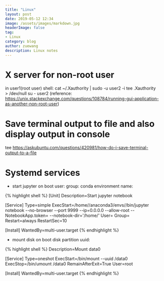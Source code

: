 ```yaml
---
title: "Linux"
layout: post
date: 2019-05-12 12:34
image: /assets/images/markdown.jpg
headerImage: false
tag:
- Linux
category: blog
author: zuewang
description: Linux notes
---
```


# X server for non-root user
in user1(root user) shell: cat ~/.Xauthority | sudo -u user2 -i tee .Xauthority > /dev/null su - user2 (reference: https://unix.stackexchange.com/questions/108784/running-gui-application-as-another-non-root-user)

# Save terminal output to file and also display output in console
tee
https://askubuntu.com/questions/420981/how-do-i-save-terminal-output-to-a-file

# Systemd services

 * start jupyter on boot
 user: <User>
 group: <Group>
 conda environment name: <Env>

{% highlight shell %}
[Unit]
Description=Start jupyter notebook

[Service]
Type=simple
ExecStart=/home/<User>/anaconda3/envs/<Env>/bin/jupyter notebook --no-browser --port 9999 --ip=0.0.0.0 --allow-root --NotebookApp.token= --notebook-dir='/home/<User>'
User=<User>
Group=<Group>
Restart=always
RestartSec=10

[Install]
WantedBy=multi-user.target
{% endhighlight %}

 * mount disk on boot
 disk partition uuid: <UUID>

{% highlight shell %}
Description=Mount data0

[Service]
Type=oneshot
ExecStart=/bin/mount --uuid <UUID> /data0
ExecStop=/bin/umount /data0
RemainAfterExit=True
User=root

[Install]
WantedBy=multi-user.target
{% endhighlight %}
